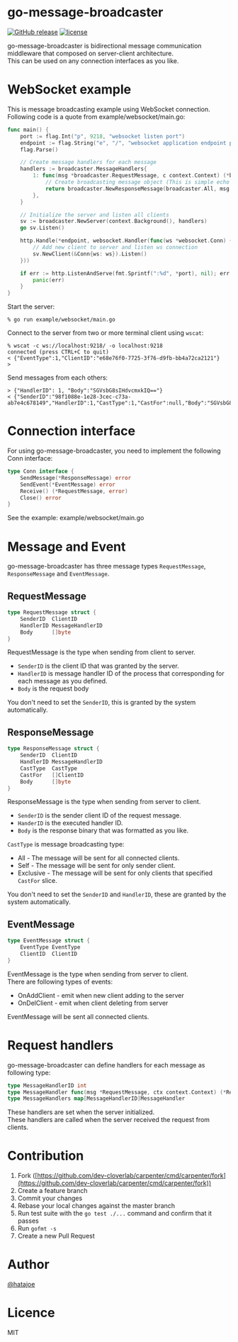 # go-message-broadcaster

[![GitHub release](https://img.shields.io/github/release/dev-cloverlab/go-message-broadcaster.svg?style=flat-square)](https://github.com/dev-cloverlab/go-message-broadcaster)
[![license](https://img.shields.io/github/license/dev-cloverlab/go-message-broadcaster.svg?style=flat-square)](https://github.com/dev-cloverlab/go-message-broadcaster)

go-message-broadcaster is bidirectional message communication middleware that composed on server-client architecture.  
This can be used on any connection interfaces as you like.  

# WebSocket example

This is message broadcasting example using WebSocket connection.  
Following code is a quote from example/websocket/main.go:

```go
func main() {
	port := flag.Int("p", 9218, "websocket listen port")
	endpoint := flag.String("e", "/", "websocket application endpoint path")
	flag.Parse()

    // Create message handlers for each message 
    handlers := broadcaster.MessageHandlers{
		1: func(msg *broadcaster.RequestMessage, c context.Context) (*broadcaster.ResponseMessage, error) {
            // Create broadcasting message object (This is simple echo handler).
			return broadcaster.NewResponseMessage(broadcaster.All, msg.Body), nil
		},
	}

    // Initialize the server and listen all clients
	sv := broadcaster.NewServer(context.Background(), handlers)
	go sv.Listen()

	http.Handle(*endpoint, websocket.Handler(func(ws *websocket.Conn) {
        // Add new client to server and listen ws connection
		sv.NewClient(&Conn{ws: ws}).Listen()
	}))

	if err := http.ListenAndServe(fmt.Sprintf(":%d", *port), nil); err != nil {
		panic(err)
	}
}
```

Start the server:

```
% go run example/websocket/main.go
```

Connect to the server from two or more terminal client using `wscat`:

```
% wscat -c ws://localhost:9218/ -o localhost:9218
connected (press CTRL+C to quit)
< {"EventType":1,"ClientID":"e68e76f0-7725-3f76-d9fb-bb4a72ca2121"}
> 
```

Send messages from each others:

```
> {"HandlerID": 1, "Body":"SGVsbG8sIHdvcmxkIQ=="}
< {"SenderID":"98f1088e-1e28-3cec-c73a-ab7e4c678149","HandlerID":1,"CastType":1,"CastFor":null,"Body":"SGVsbG8sIHdvcmxkIQ=="}
```

# Connection interface

For using go-message-broadcaster, you need to implement the following Conn interface:

```go
type Conn interface {
	SendMessage(*ResponseMessage) error
	SendEvent(*EventMessage) error
	Receive() (*RequestMessage, error)
	Close() error
}
```

See the example: example/websocket/main.go

# Message and Event

go-message-broadcaster has three message types `RequestMessage`, `ResponseMessage` and `EventMessage`.  

## RequestMessage 

```go
type RequestMessage struct {
	SenderID  ClientID
	HandlerID MessageHandlerID
	Body      []byte
}
```

RequestMessage is the type when sending from client to server.  

- `SenderID` is the client ID that was granted by the server.  
- `HandlerID` is message handler ID of the process that corresponding for each message as you defined.  
- `Body` is the request body

You don't need to set the `SenderID`, this is granted by the system automatically.   

## ResponseMessage

```go
type ResponseMessage struct {
	SenderID  ClientID
	HandlerID MessageHandlerID
	CastType  CastType
	CastFor   []ClientID
	Body      []byte
}
```

ResponseMessage is the type when sending from server to client.  

- `SenderID` is the sender client ID of the request message.  
- `HanderID` is the executed handler ID.   
- `Body` is the response binary that was formatted as you like.

`CastType` is message broadcasting type:  

- All - The message will be sent for all connected clients.
- Self - The message will be sent for only sender client.
- Exclusive - The message will be sent for only clients that specified `CastFor` slice.

You don't need to set the `SenderID` and `HandlerID`, these are granted by the system automatically.  

## EventMessage

```go
type EventMessage struct {
	EventType EventType
	ClientID  ClientID
}
```

EventMessage is the type when sending from server to client.  
There are following types of events:

- OnAddClient - emit when new client adding to the server
- OnDelClient - emit when client deleting from server

EventMessage will be sent all connected clients.

# Request handlers 

go-message-broadcaster can define handlers for each message as following type:

```go
type MessageHandlerID int
type MessageHandler func(msg *RequestMessage, ctx context.Context) (*ResponseMessage, error)
type MessageHandlers map[MessageHandlerID]MessageHandler
```

These handlers are set when the server initialized.  
These handlers are called when the server received the request from clients.  

# Contribution

1. Fork ([https://github.com/dev-cloverlab/carpenter/cmd/carpenter/fork](https://github.com/dev-cloverlab/carpenter/cmd/carpenter/fork))
1. Create a feature branch
1. Commit your changes
1. Rebase your local changes against the master branch
1. Run test suite with the `go test ./...` command and confirm that it passes
1. Run `gofmt -s`
1. Create a new Pull Request

# Author

[@hatajoe](https://twitter.com/hatajoe)

# Licence

MIT
